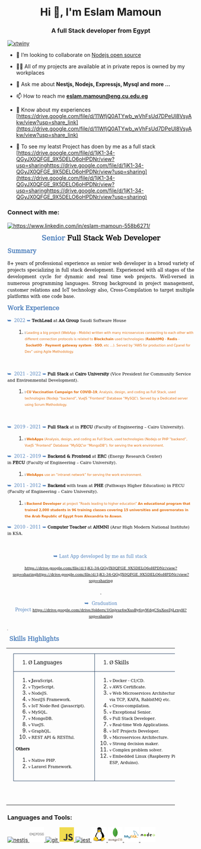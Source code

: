 

<h1 align="center">Hi 👋, I'm Eslam Mamoun</h1>
<h3 align="center">A full Stack developer from Egypt</h3>

<p align="left"> <a href="[https://github.com/ryo-ma/github-profile-trophy]"><img src="https://github-profile-trophy.vercel.app/?username=eslamhuseein" alt="xtwiny" /></a> </p>

- 👯 I’m looking to collaborate on [Nodejs open source](https://github.com/nodejs/node)

- 👨‍💻 All of my projects are available at in private repos is owned by my workplaces

- 💬 Ask me about **Nestjs, Nodejs, Expressjs, Mysql and more ...**

- 📫 How to reach me **eslam.mamoun@eng.cu.edu.eg**

- 📄 Know about my experiences [https://drive.google.com/file/d/11WfjQ0ATYwb_wVhFsUd7DPeUl8VsyAkw/view?usp=share_link](https://drive.google.com/file/d/11WfjQ0ATYwb_wVhFsUd7DPeUl8VsyAkw/view?usp=share_link)

- 📄 To see my leatst Project has doen by me as a full stack [https://drive.google.com/file/d/1jK1-34-QGyJX0QFGE_9X5DELO6oHPDNr/view?usp=sharinghttps://drive.google.com/file/d/1jK1-34-QGyJX0QFGE_9X5DELO6oHPDNr/view?usp=sharing](https://drive.google.com/file/d/1jK1-34-QGyJX0QFGE_9X5DELO6oHPDNr/view?usp=sharinghttps://drive.google.com/file/d/1jK1-34-QGyJX0QFGE_9X5DELO6oHPDNr/view?usp=sharing)

<h3 align="left">Connect with me:</h3>
<p align="left">
<a href="https://www.linkedin.com/in/eslam-mamoun-558b6271/" target="_blank"><img align="center" src="https://raw.githubusercontent.com/rahuldkjain/github-profile-readme-generator/master/src/images/icons/Social/linked-in-alt.svg" alt="https://www.linkedin.com/in/eslam-mamoun-558b6271/" height="30" width="40" /></a>
</p>


<p style="text-align:center;"><strong><span style="font-family:'DejaVu Math TeX Gyre';color:rgb(79,129,189);font-weight:bold;font-size:19px;">Senior&nbsp;</span></strong><strong><span style="font-family:'DejaVu Math TeX Gyre';color:rgb(0,0,0);font-weight:bold;font-size:19px;">Full Stack Web Developer</span></strong></p>
<p style="text-align:left;"><strong><span style="font-family:'DejaVu Math TeX Gyre';color:rgb(79,129,189);font-weight:bold;font-size:16px;">Summary</span></strong></p>
<p style="text-align:justify;line-height:120%;"><span style="font-family:'DejaVu Math TeX Gyre';color:rgb(0,0,0);font-size:12px;">8+ years of professional experience as senior web developer in a broad variety of projects specializing in full stack</span><span style="font-family:'DejaVu Math TeX Gyre';color:rgb(0,0,0);font-size:12px;">&nbsp;</span><span style="font-family:'DejaVu Math TeX Gyre';color:rgb(0,0,0);font-size:12px;">development. Experienced with all stages of the development cycle for dynamic and real time web projects. Well-versed in numerous programming languages. Strong background in project management, customer relations and IoT technology also, Cross-Compilation to target multiple platforms with one code base</span><span style="font-family:'DejaVu Math TeX Gyre';color:rgb(0,0,0);font-size:12px;">.</span></p>
<p style="text-align:left;"><strong><span style="font-family:'DejaVu Math TeX Gyre';color:rgb(79,129,189);font-weight:bold;font-size:16px;">Work Experience</span></strong></p>
<p style="margin-left:0.0000pt;text-indent:0.0000pt;line-height:120%;"><span style="font-family:FreeSerif;line-height:120%;color:rgb(79,129,189);font-size:12px;">➥&nbsp;</span><span style="font-family:'DejaVu Math TeX Gyre';line-height:120%;color:rgb(79,129,189);font-size:12px;">&nbsp;2022&nbsp;</span><span style="font-family:'DejaVu Math TeX Gyre';line-height:120%;color:rgb(79,129,189);font-size:12px;">➥</span><span style="font-family:'DejaVu Math TeX Gyre';line-height:120%;color:rgb(79,129,189);font-size:11px;">&nbsp;</span><strong><span style="font-family:'DejaVu Math TeX Gyre';line-height:120%;color:rgb(0,0,0);font-size:11px;">TechLead&nbsp;</span></strong><span style="font-family:'DejaVu Math TeX Gyre';line-height:120%;color:rgb(0,0,0);font-size:11px;">at&nbsp;</span><strong><span style="font-family:'DejaVu Math TeX Gyre';line-height:120%;color:rgb(0,0,0);font-size:11px;">AA Group</span></strong><span style="font-family:'DejaVu Math TeX Gyre';line-height:120%;color:rgb(0,0,0);font-size:11px;">&nbsp;Saudi Software House</span></p>
<ul style="list-style-type: undefined;margin-left:23px;">
    <li><span style="font-family:Wingdings;font-size:6.5000pt;">l&nbsp;</span><span style="line-height:120%;color:rgb(227,108,9);font-family:'DejaVu Sans';font-size:6.5000pt;color:rgb(227,108,9);">Leading a big project (WebApp - Mobile) written with many microservices connecting to each other with different connection protocols is related to&nbsp;</span><strong><span style="line-height:120%;color:rgb(227,108,9);font-family:'DejaVu Sans';font-size:6.5000pt;color:rgb(227,108,9);">Blockchain&nbsp;</span></strong><span style="line-height:120%;color:rgb(227,108,9);font-family:'DejaVu Sans';font-size:6.5000pt;color:rgb(227,108,9);">used technologies (</span><strong><span style="line-height:120%;color:rgb(227,108,9);font-family:'DejaVu Sans';font-size:6.5000pt;color:rgb(227,108,9);">RabbitMQ&nbsp;</span></strong><span style="line-height:120%;color:rgb(227,108,9);font-family:'DejaVu Sans';font-size:6.5000pt;color:rgb(227,108,9);">-&nbsp;</span><strong><span style="line-height:120%;color:rgb(227,108,9);font-family:'DejaVu Sans';font-size:6.5000pt;color:rgb(227,108,9);">Redis&nbsp;</span></strong><span style="line-height:120%;color:rgb(227,108,9);font-family:'DejaVu Sans';font-size:6.5000pt;color:rgb(227,108,9);">-&nbsp;</span><strong><span style="line-height:120%;color:rgb(227,108,9);font-family:'DejaVu Sans';font-size:6.5000pt;color:rgb(227,108,9);">SocketIO&nbsp;</span></strong><span style="line-height:120%;color:rgb(227,108,9);font-family:'DejaVu Sans';font-size:6.5000pt;color:rgb(227,108,9);">-&nbsp;</span><strong><span style="line-height:120%;color:rgb(227,108,9);font-family:'DejaVu Sans';font-size:6.5000pt;color:rgb(227,108,9);">Payment gateway system&nbsp;</span></strong><span style="line-height:120%;color:rgb(227,108,9);font-family:'DejaVu Sans';font-size:6.5000pt;color:rgb(227,108,9);">-&nbsp;</span><strong><span style="line-height:120%;color:rgb(227,108,9);font-family:'DejaVu Sans';font-size:6.5000pt;color:rgb(227,108,9);">SSO</span></strong><span style="line-height:120%;color:rgb(227,108,9);font-family:'DejaVu Sans';font-size:6.5000pt;color:rgb(227,108,9);">, etc ...). Served by &ldquo;AWS for production and Cpanel for Dev&rdquo; using Agile Methodology.</span></li>
</ul>
<p style="line-height:120%;"><span style="font-family:'DejaVu Sans';line-height:120%;color:rgb(227,108,9);font-size:3px;">&nbsp;</span></p>
<p style="margin-left:0.0000pt;text-indent:0.0000pt;line-height:120%;"><span style="font-family:FreeSerif;line-height:120%;color:rgb(79,129,189);font-size:12px;">➥&nbsp;</span><span style="font-family:'DejaVu Math TeX Gyre';line-height:120%;color:rgb(79,129,189);font-size:12px;">&nbsp;2021 - 2022&nbsp;</span><span style="font-family:'DejaVu Math TeX Gyre';line-height:120%;color:rgb(79,129,189);font-size:12px;">➥</span><span style="font-family:'DejaVu Math TeX Gyre';line-height:120%;color:rgb(79,129,189);font-size:11px;">&nbsp;</span><strong><span style="font-family:'DejaVu Math TeX Gyre';line-height:120%;color:rgb(0,0,0);font-size:11px;">Full Stack&nbsp;</span></strong><span style="font-family:'DejaVu Math TeX Gyre';line-height:120%;color:rgb(0,0,0);font-size:11px;">at&nbsp;</span><strong><span style="font-family:'DejaVu Math TeX Gyre';line-height:120%;color:rgb(0,0,0);font-size:11px;">Cairo University</span></strong><span style="font-family:'DejaVu Math TeX Gyre';line-height:120%;color:rgb(0,0,0);font-size:11px;">&nbsp;(Vice President for Community Service and Environmental Development).</span></p>
<ul style="list-style-type: undefined;margin-left:23px;">
    <li><span style="font-family:Wingdings;font-size:6.5000pt;">l&nbsp;</span><strong><span style="line-height:120%;color:rgb(227,108,9);font-family:'DejaVu Sans';font-size:6.5000pt;color:rgb(227,108,9);">CU Vaccination Campaign for COVID-19</span></strong><span style="line-height:120%;color:rgb(227,108,9);font-family:'DejaVu Sans';font-size:6.5000pt;color:rgb(227,108,9);">, Analysis, design, and coding as Full Stack, used technologies (Nodejs &ldquo;backend&rdquo;, VueJS &rdquo;Frontend&rdquo; Database &ldquo;MySQL&rdquo;). Served by a Dedicated server using Scrum Methodology.</span></li>
</ul>
<p style="line-height:120%;"><span style="font-family:'DejaVu Sans';line-height:120%;color:rgb(227,108,9);font-size:3px;">&nbsp;</span></p>
<p style="margin-left:0.0000pt;text-indent:0.0000pt;line-height:120%;"><span style="font-family:FreeSerif;line-height:120%;color:rgb(79,129,189);font-size:12px;">➥&nbsp;</span><span style="font-family:'DejaVu Math TeX Gyre';line-height:120%;color:rgb(79,129,189);font-size:12px;">&nbsp;2019 - 2021&nbsp;</span><span style="font-family:'DejaVu Math TeX Gyre';line-height:120%;color:rgb(79,129,189);font-size:12px;">➥&nbsp;</span><strong><span style="font-family:'DejaVu Math TeX Gyre';line-height:120%;color:rgb(0,0,0);font-size:11px;">Full Stack</span></strong><span style="font-family:'DejaVu Math TeX Gyre';line-height:120%;color:rgb(0,0,0);font-size:11px;">&nbsp;at in&nbsp;</span><strong><span style="font-family:'DejaVu Math TeX Gyre';line-height:120%;color:rgb(0,0,0);font-size:11px;">FECU</span></strong><span style="font-family:'DejaVu Math TeX Gyre';line-height:120%;color:rgb(0,0,0);font-size:11px;">&nbsp;(Faculty of Engineering &ndash; Cairo University).</span></p>
<ul style="list-style-type: undefined;margin-left:23px;">
    <li><span style="font-family:Wingdings;font-size:6.5000pt;">l&nbsp;</span><strong><span style="line-height:120%;color:rgb(227,108,9);font-family:'DejaVu Sans';font-size:6.5000pt;color:rgb(227,108,9);">WebApps</span></strong><span style="line-height:120%;color:rgb(227,108,9);font-family:'DejaVu Sans';font-size:6.5000pt;color:rgb(227,108,9);">&nbsp;(Analysis, design, and coding as Full Stack, used technologies (Nodejs or PHP &ldquo;backend&rdquo;, VueJS &rdquo;Frontend&rdquo; Database &ldquo;MySQL&rdquo;or &ldquo;MongoDB&rdquo;). for serving the work environment.</span></li>
</ul>
<p style="margin-left:0.0000pt;text-indent:0.0000pt;line-height:120%;"><span style="font-family:FreeSerif;line-height:120%;color:rgb(79,129,189);font-size:12px;">➥&nbsp;</span><span style="font-family:'DejaVu Math TeX Gyre';line-height:120%;color:rgb(79,129,189);font-size:12px;">&nbsp;2012 - 2019&nbsp;</span><span style="font-family:'DejaVu Math TeX Gyre';line-height:120%;color:rgb(79,129,189);font-size:12px;">➥&nbsp;</span><strong><span style="font-family:'DejaVu Math TeX Gyre';line-height:120%;color:rgb(0,0,0);font-size:11px;">Backend &amp; Frontend</span></strong><span style="font-family:'DejaVu Math TeX Gyre';line-height:120%;color:rgb(0,0,0);font-size:11px;">&nbsp;at&nbsp;</span><strong><span style="font-family:'DejaVu Math TeX Gyre';line-height:120%;color:rgb(0,0,0);font-size:11px;">ERC</span></strong><span style="font-family:'DejaVu Math TeX Gyre';line-height:120%;color:rgb(0,0,0);font-size:11px;">&nbsp;(Energy Research Center) in&nbsp;</span><strong><span style="font-family:'DejaVu Math TeX Gyre';line-height:120%;color:rgb(0,0,0);font-size:11px;">FECU</span></strong><span style="font-family:'DejaVu Math TeX Gyre';line-height:120%;color:rgb(0,0,0);font-size:11px;">&nbsp;(Faculty of Engineering &ndash; Cairo University).</span></p>
<ul style="list-style-type: undefined;margin-left:23px;">
    <li><span style="font-family:Wingdings;font-size:6.5000pt;">l&nbsp;</span><strong><span style="line-height:120%;color:rgb(227,108,9);font-family:'DejaVu Sans';font-size:6.5000pt;color:rgb(227,108,9);">WebApps</span></strong><span style="line-height:120%;color:rgb(227,108,9);font-family:'DejaVu Sans';font-size:6.5000pt;color:rgb(227,108,9);">&nbsp;use an &ldquo;intranet network&rdquo; for serving the work environment.</span></li>
</ul>
<p style="margin-left:0.0000pt;text-indent:0.0000pt;line-height:120%;"><span style="font-family:FreeSerif;line-height:120%;color:rgb(79,129,189);font-size:12px;">➥&nbsp;</span><span style="font-family:'DejaVu Math TeX Gyre';line-height:120%;color:rgb(79,129,189);font-size:12px;">&nbsp;2011 - 2012&nbsp;</span><span style="font-family:'DejaVu Math TeX Gyre';line-height:120%;color:rgb(79,129,189);font-size:12px;">➥&nbsp;</span><strong><span style="font-family:'DejaVu Math TeX Gyre';line-height:120%;color:rgb(0,0,0);font-size:11px;">Backend</span></strong><span style="font-family:'DejaVu Math TeX Gyre';line-height:120%;color:rgb(0,0,0);font-size:11px;">&nbsp;with team at&nbsp;</span><strong><span style="font-family:'DejaVu Math TeX Gyre';line-height:120%;color:rgb(0,0,0);font-size:11px;">PHE</span></strong><span style="font-family:'DejaVu Math TeX Gyre';line-height:120%;color:rgb(0,0,0);font-size:11px;">&nbsp;(Pathways Higher Education) in FECU (Faculty of Engineering &ndash; Cairo University).</span></p>
<ul style="list-style-type: undefined;margin-left:23px;">
    <li><span style="font-family:Wingdings;font-size:6.5000pt;">l&nbsp;</span><strong><span style="line-height:120%;color:rgb(227,108,9);font-family:'DejaVu Sans';font-size:6.5000pt;color:rgb(227,108,9);">Backend Developer&nbsp;</span></strong><span style="line-height:120%;color:rgb(227,108,9);font-family:'DejaVu Sans';font-size:6.5000pt;color:rgb(227,108,9);">at project &ldquo;Roads leading to higher education&rdquo;</span><span dir="RTL" style="line-height:120%;color:rgb(227,108,9);font-family:'DejaVu Sans';font-size:6.5000pt;color:rgb(227,108,9);">&nbsp;</span><strong><span dir="RTL" style="line-height:120%;color:rgb(227,108,9);font-family:'DejaVu Sans';font-size:6.5000pt;color:rgb(227,108,9);">An educational program that trained 2,000 students in 96 training classes covering 15 universities and governorates in the Arab Republic of Egypt from Alexandria to Aswan</span></strong><span style="line-height:120%;color:rgb(227,108,9);font-family:'DejaVu Sans';font-size:6.5000pt;color:rgb(227,108,9);">.</span></li>
</ul>
<p style="margin-left:0.0000pt;text-indent:0.0000pt;line-height:120%;"><span style="font-family:FreeSerif;line-height:120%;color:rgb(79,129,189);font-size:12px;">➥&nbsp;</span><span style="font-family:'DejaVu Math TeX Gyre';line-height:120%;color:rgb(79,129,189);font-size:12px;">&nbsp;2010 - 2011&nbsp;</span><span style="font-family:'DejaVu Math TeX Gyre';line-height:120%;color:rgb(79,129,189);font-size:12px;">➥&nbsp;</span><strong><span style="font-family:'DejaVu Math TeX Gyre';line-height:120%;color:rgb(0,0,0);font-size:11px;">Computer Teacher</span></strong><span style="font-family:'DejaVu Math TeX Gyre';line-height:120%;color:rgb(0,0,0);font-size:11px;">&nbsp;at&nbsp;</span><strong><span style="font-family:'DejaVu Math TeX Gyre';line-height:120%;color:rgb(0,0,0);font-size:11px;">AHMNI</span></strong><span style="font-family:'DejaVu Math TeX Gyre';line-height:120%;color:rgb(0,0,0);font-size:11px;">&nbsp;(Arar High Modern National Institute) in KSA.</span></p>
<p style="margin-left:0.0000pt;text-indent:0.0000pt;line-height:120%;"><span style="font-family:'DejaVu Math TeX Gyre';line-height:120%;color:rgb(0,0,0);font-size:5px;">&nbsp;</span></p>
<p style="margin-left:0.0000pt;text-indent:0.0000pt;text-align:center;line-height:120%;"><span style="font-family:'DejaVu Math TeX Gyre';color:rgb(79,129,189);font-size:14px;">➥</span><span style="font-family:'DejaVu Math TeX Gyre';line-height:120%;color:rgb(255,0,0);font-size:13px;">&nbsp;</span><span style="font-family:'DejaVu Math TeX Gyre';line-height:120%;color:rgb(79,129,189);font-size:12px;">Last App developed by me</span><span style="font-family:'DejaVu Math TeX Gyre';line-height:120%;color:rgb(79,129,189);font-size:12px;">&nbsp;as full stack&nbsp;</span></p>
<p style="margin-left:0.0000pt;text-indent:0.0000pt;text-align:center;line-height:120%;"><a href="https://drive.google.com/file/d/1jK1-34-QGyJX0QFGE_9X5DELO6oHPDNr/view?usp=sharinghttps://drive.google.com/file/d/1jK1-34-QGyJX0QFGE_9X5DELO6oHPDNr/view?usp=sharing"><u><span style="font-family:'DejaVu Math TeX Gyre';line-height:120%;color:rgb(0,0,0);text-decoration:underline;font-size:10px;">https://drive.google.com/file/d/1jK1-34-QGyJX0QFGE_9X5DELO6oHPDNr/view?usp=sharinghttps://drive.google.com/file/d/1jK1-34-QGyJX0QFGE_9X5DELO6oHPDNr/view?usp=sharing</span></u></a></p>
<p style="margin-left:0.0000pt;text-indent:0.0000pt;text-align:center;line-height:120%;"><u><span style="font-family:'DejaVu Math TeX Gyre';line-height:120%;color:rgb(0,0,0);text-decoration:underline;font-size:4px;">&nbsp;</span></u></p>
<p style="margin-left:0.0000pt;text-indent:0.0000pt;text-align:center;line-height:120%;"><span style="font-family:'DejaVu Math TeX Gyre';color:rgb(79,129,189);font-size:14px;">➥</span><span style="font-family:'DejaVu Math TeX Gyre';line-height:120%;color:rgb(255,0,0);font-size:13px;">&nbsp;</span><span style="font-family:'DejaVu Math TeX Gyre';line-height:120%;color:rgb(79,129,189);font-size:12px;">&nbsp;</span><span style="font-family:'DejaVu Math TeX Gyre';line-height:120%;color:rgb(79,129,189);font-size:12px;">Graduation Project</span><span style="font-family:'DejaVu Math TeX Gyre';line-height:120%;color:rgb(79,129,189);font-size:12px;">&nbsp;</span><a href="https://drive.google.com/drive/folders/1Gnjvsz4wXusBy6syWdqCSuXeeDjLrnyH?usp=sharing"><u><span style="font-family:'DejaVu Math TeX Gyre';line-height:120%;color:rgb(0,0,0);text-decoration:underline;font-size:10px;">https://drive.google.com/drive/folders/1Gnjvsz4wXusBy6syWdqCSuXeeDjLrnyH?usp=sharing</span></u></a></p>
<p style="margin-left:0.0000pt;text-indent:0.0000pt;"><u><span style="font-family:'DejaVu Math TeX Gyre';color:rgb(0,0,0);text-decoration:underline;font-size:3px;">&nbsp;</span></u></p>
<p style="text-align:left;"><strong><span style="font-family:'DejaVu Math TeX Gyre';color:rgb(112,173,71);font-weight:bold;font-size:16px;">&nbsp;</span></strong><strong><span style="font-family:'DejaVu Math TeX Gyre';color:rgb(79,129,189);font-weight:bold;font-size:16px;">Skills Highlights</span></strong></p>
<table style="border-collapse:collapse;width:341.3000pt;margin-left:-2.0000pt;border:none;">
    <tbody>
        <tr>
            <td style="width: 341.3pt;padding: 0pt 5.4pt 0pt 7.4pt;border-width: initial;border-style: none;border-color: initial;vertical-align: top;">
                <table style="border-collapse:collapse;width:345.7500pt;margin-left:6.7500pt;margin-right:6.7500pt;border:none;">
                    <tbody>
                        <tr>
                            <td style="width:162.8000pt;padding:0.0000pt 5.4000pt 0.0000pt 3.6500pt ;border-left:1.0000pt solid rgb(36,64,97);border-right:1.0000pt solid rgb(36,64,97);border-top:1.0000pt solid rgb(36,64,97);border-bottom:1.0000pt solid rgb(36,64,97);">
                                <ul style="list-style-type: undefined;margin-left:10.899999999999999px;">
                                    <li><span style="font-family:Wingdings;color:rgb(0,0,0);font-size:10.5000pt;color:rgb(0,0,0);">&Oslash;&nbsp;</span><span style="font-family:'DejaVu Math TeX Gyre';color:rgb(0,0,0);font-size:10.5000pt;color:rgb(0,0,0);">Languages</span></li>
                                </ul>
                            </td>
                            <td style="width:182.9500pt;padding:0.0000pt 5.4000pt 0.0000pt 3.6500pt ;border-left:none;border-right:1.0000pt solid rgb(36,64,97);border-top:1.0000pt solid rgb(36,64,97);border-bottom:1.0000pt solid rgb(36,64,97);">
                                <ul style="list-style-type: undefined;margin-left:10.899999999999999px;">
                                    <li><span style="font-family:Wingdings;color:rgb(0,0,0);font-size:10.5000pt;color:rgb(0,0,0);">&Oslash;&nbsp;</span><span style="font-family:'DejaVu Math TeX Gyre';color:rgb(0,0,0);font-size:10.5000pt;color:rgb(0,0,0);">Skills</span></li>
                                </ul>
                            </td>
                        </tr>
                        <tr>
                            <td style="width: 162.8pt;padding: 0pt 5.4pt 0pt 3.65pt;border-left: 1pt solid rgb(36, 64, 97);border-right: 1pt solid rgb(36, 64, 97);border-top: none;border-bottom: 1pt solid rgb(36, 64, 97);vertical-align: top;">
                                <ul style="list-style-type: undefined;margin-left:11px;">
                                    <li><span style="font-family:Wingdings;font-size:8.0000pt;color:rgb(0,0,10);font-weight:bold;font-size:11px;">v&nbsp;</span><strong><span style="font-family:'DejaVu Math TeX Gyre';color:rgb(0,0,10);font-size:8.0000pt;color:rgb(0,0,10);">J</span></strong><span style="font-family:'DejaVu Math TeX Gyre';color:rgb(0,0,0);font-size:8.0000pt;color:rgb(0,0,0);">avaScript.</span></li>
                                    <li><span style="font-family:Wingdings;font-size:8.0000pt;color:rgb(0,0,0);font-size:11px;">v&nbsp;</span><span style="font-family:'DejaVu Math TeX Gyre';color:rgb(0,0,0);font-size:8.0000pt;color:rgb(0,0,0);">TypeScript.</span></li>
                                    <li><span style="font-family:Wingdings;font-size:8.0000pt;color:rgb(0,0,0);font-size:11px;">v&nbsp;</span><span style="font-family:'DejaVu Math TeX Gyre';color:rgb(0,0,0);font-size:8.0000pt;color:rgb(0,0,0);">NodeJS.</span></li>
                                    <li><span style="font-family:Wingdings;font-size:8.0000pt;color:rgb(0,0,0);font-size:11px;">v&nbsp;</span><span style="font-family:'DejaVu Math TeX Gyre';color:rgb(0,0,0);font-size:8.0000pt;color:rgb(0,0,0);">NestJS Framework.</span></li>
                                    <li><span style="font-family:Wingdings;font-size:8.0000pt;color:rgb(0,0,0);font-size:11px;">v&nbsp;</span><span style="font-family:'DejaVu Math TeX Gyre';color:rgb(0,0,0);font-size:8.0000pt;color:rgb(0,0,0);">IoT Node-Red (Javascript).</span></li>
                                    <li><span style="font-family:Wingdings;font-size:8.0000pt;color:rgb(0,0,0);font-size:11px;">v&nbsp;</span><span style="font-family:'DejaVu Math TeX Gyre';color:rgb(0,0,0);font-size:8.0000pt;color:rgb(0,0,0);">MySQL.</span></li>
                                    <li><span style="font-family:Wingdings;font-size:8.0000pt;color:rgb(0,0,0);font-size:11px;">v&nbsp;</span><span style="font-family:'DejaVu Math TeX Gyre';color:rgb(0,0,0);font-size:8.0000pt;color:rgb(0,0,0);">MongoDB.</span></li>
                                    <li><span style="font-family:Wingdings;font-size:8.0000pt;color:rgb(0,0,0);font-size:11px;">v&nbsp;</span><span style="font-family:'DejaVu Math TeX Gyre';color:rgb(0,0,0);font-size:8.0000pt;color:rgb(0,0,0);">VueJS.</span></li>
                                    <li><span style="font-family:Wingdings;font-size:8.0000pt;color:rgb(0,0,0);font-size:11px;">v&nbsp;</span><span style="font-family:'DejaVu Math TeX Gyre';color:rgb(0,0,0);font-size:8.0000pt;color:rgb(0,0,0);">GraphQL.</span></li>
                                    <li><span style="font-family:Wingdings;font-size:8.0000pt;color:rgb(0,0,0);font-size:11px;">v&nbsp;</span><span style="font-family:'DejaVu Math TeX Gyre';color:rgb(0,0,0);font-size:8.0000pt;color:rgb(0,0,0);">REST API &amp; RESTful.</span></li>
                                </ul>
                                <p style="text-align:left;"><strong><span style="font-family:'DejaVu Math TeX Gyre';color:rgb(0,0,0);font-weight:bold;font-size:11px;">Others</span></strong></p>
                                <ul style="list-style-type: undefined;margin-left:11px;">
                                    <li><span style="font-family:Wingdings;font-size:8.0000pt;color:rgb(0,0,0);font-size:11px;">v&nbsp;</span><span style="font-family:'DejaVu Math TeX Gyre';color:rgb(0,0,0);font-size:8.0000pt;color:rgb(0,0,0);">Native PHP.</span></li>
                                    <li><span style="font-family:Wingdings;font-size:8.0000pt;color:rgb(0,0,0);font-size:11px;">v&nbsp;</span><span style="font-family:'DejaVu Math TeX Gyre';color:rgb(0,0,0);font-size:8.0000pt;color:rgb(0,0,0);">Laravel Framework.&nbsp;</span></li>
                                </ul>
                                <p style="margin-bottom:0.0000pt;text-indent:0.0000pt;"><strong><span style="font-family:'DejaVu Math TeX Gyre';color:rgb(0,0,10);font-weight:bold;font-size:11px;">&nbsp;</span></strong></p>
                            </td>
                            <td style="width: 182.95pt;padding: 0pt 5.4pt 0pt 3.65pt;border-left: none;border-right: 1pt solid rgb(36, 64, 97);border-top: none;border-bottom: 1pt solid rgb(36, 64, 97);vertical-align: top;">
                                <ul style="list-style-type: undefined;margin-left:10.899999999999999px;">
                                    <li><span style="font-family:Wingdings;font-size:8.0000pt;color:rgb(0,0,0);font-size:11px;">v&nbsp;</span><span style="font-family:'DejaVu Math TeX Gyre';color:rgb(0,0,0);font-size:8.0000pt;color:rgb(0,0,0);">Docker - CI/CD.</span></li>
                                    <li><span style="font-family:Wingdings;font-size:8.0000pt;color:rgb(0,0,0);font-size:11px;">v&nbsp;</span><span style="font-family:'DejaVu Math TeX Gyre';color:rgb(0,0,0);font-size:8.0000pt;color:rgb(0,0,0);">AWS Certificate.</span></li>
                                    <li><span style="font-family:Wingdings;font-size:8.0000pt;color:rgb(0,0,0);font-size:11px;">v&nbsp;</span><span style="font-family:'DejaVu Math TeX Gyre';color:rgb(0,0,0);font-size:8.0000pt;color:rgb(0,0,0);">Web Microservices Architecture via TCP, KAFA, RabbitMQ etc.</span></li>
                                    <li><span style="font-family:Wingdings;font-size:8.0000pt;color:rgb(0,0,0);font-size:11px;">v&nbsp;</span><span style="font-family:'DejaVu Math TeX Gyre';color:rgb(0,0,0);font-size:8.0000pt;color:rgb(0,0,0);">Cross-compilation.</span></li>
                                    <li><span style="font-family:Wingdings;font-size:8.0000pt;color:rgb(0,0,0);font-size:11px;">v&nbsp;</span><span style="font-family:'DejaVu Math TeX Gyre';color:rgb(0,0,0);font-size:8.0000pt;color:rgb(0,0,0);">Exceptional Senior.</span></li>
                                    <li><span style="font-family:Wingdings;font-size:8.0000pt;color:rgb(0,0,0);font-size:11px;">v&nbsp;</span><span style="font-family:'DejaVu Math TeX Gyre';color:rgb(0,0,0);font-size:8.0000pt;color:rgb(0,0,0);">Full Stack Developer.</span></li>
                                    <li><span style="font-family:Wingdings;font-size:8.0000pt;color:rgb(0,0,0);font-size:11px;">v&nbsp;</span><span style="font-family:'DejaVu Math TeX Gyre';color:rgb(0,0,0);font-size:8.0000pt;color:rgb(0,0,0);">Real-time Web Applications.</span></li>
                                    <li><span style="font-family:Wingdings;font-size:8.0000pt;color:rgb(0,0,0);font-size:11px;">v&nbsp;</span><span style="font-family:'DejaVu Math TeX Gyre';color:rgb(0,0,0);font-size:8.0000pt;color:rgb(0,0,0);">IoT Projects Developer.</span></li>
                                    <li><span style="font-family:Wingdings;font-size:8.0000pt;color:rgb(0,0,0);font-size:11px;">v&nbsp;</span><span style="font-family:'DejaVu Math TeX Gyre';color:rgb(0,0,0);font-size:8.0000pt;color:rgb(0,0,0);">Microservices Architecture.</span></li>
                                    <li><span style="font-family:Wingdings;font-size:8.0000pt;color:rgb(0,0,0);font-size:11px;">v&nbsp;</span><span style="font-family:'DejaVu Math TeX Gyre';color:rgb(0,0,0);font-size:8.0000pt;color:rgb(0,0,0);">Strong decision maker.</span></li>
                                    <li><span style="font-family:Wingdings;font-size:8.0000pt;color:rgb(0,0,0);font-size:11px;">v&nbsp;</span><span style="font-family:'DejaVu Math TeX Gyre';color:rgb(0,0,0);font-size:8.0000pt;color:rgb(0,0,0);">Complex problem solver.</span></li>
                                    <li><span style="font-family:Wingdings;font-size:8.0000pt;color:rgb(0,0,0);font-size:11px;">v&nbsp;</span><span style="font-family:'DejaVu Math TeX Gyre';color:rgb(0,0,0);font-size:8.0000pt;color:rgb(0,0,0);">Embedded Linux (Raspberry Pi, ESP, Arduino).</span></li>
                                </ul>
                            </td>
                        </tr>
                    </tbody>
                </table>
                <p style="margin-bottom:0.0000pt;"><span style="font-family:'DejaVu Math TeX Gyre';color:rgb(0,0,10);font-size:13px;">&nbsp;</span></p>
                <p style="margin-bottom:0.0000pt;"><br></p>
            </td>
        </tr>
    </tbody>
</table>



<h3 align="left">Languages and Tools:</h3>
<p align="left">
<a href="https://nestjs.com/" target="_blank" rel="noreferrer">
<img src="https://www.vectorlogo.zone/logos/nestjs/nestjs-ar21.svg" alt="nestjs" width="40" height="40"/>
</a>
<a href="https://expressjs.com" target="_blank" rel="noreferrer"> <img src="https://raw.githubusercontent.com/devicons/devicon/master/icons/express/express-original-wordmark.svg" alt="express" width="40" height="40"/> </a> <a href="https://git-scm.com/" target="_blank" rel="noreferrer"> <img src="https://www.vectorlogo.zone/logos/git-scm/git-scm-icon.svg" alt="git" width="40" height="40"/> </a> <a href="https://developer.mozilla.org/en-US/docs/Web/JavaScript" target="_blank" rel="noreferrer"> <img src="https://raw.githubusercontent.com/devicons/devicon/master/icons/javascript/javascript-original.svg" alt="javascript" width="40" height="40"/> </a> <a href="https://jestjs.io" target="_blank" rel="noreferrer"> <img src="https://www.vectorlogo.zone/logos/jestjsio/jestjsio-icon.svg" alt="jest" width="40" height="40"/> </a> <a href="https://www.linux.org/" target="_blank" rel="noreferrer"> <img src="https://raw.githubusercontent.com/devicons/devicon/master/icons/linux/linux-original.svg" alt="linux" width="40" height="40"/> </a> <a href="https://www.mongodb.com/" target="_blank" rel="noreferrer"> <img src="https://raw.githubusercontent.com/devicons/devicon/master/icons/mongodb/mongodb-original-wordmark.svg" alt="mongodb" width="40" height="40"/> </a> <a href="https://www.mysql.com/" target="_blank" rel="noreferrer"> <img src="https://raw.githubusercontent.com/devicons/devicon/master/icons/mysql/mysql-original-wordmark.svg" alt="mysql" width="40" height="40"/> </a> <a href="https://nodejs.org" target="_blank" rel="noreferrer"> <img src="https://raw.githubusercontent.com/devicons/devicon/master/icons/nodejs/nodejs-original-wordmark.svg" alt="nodejs" width="40" height="40"/> </a></p>



